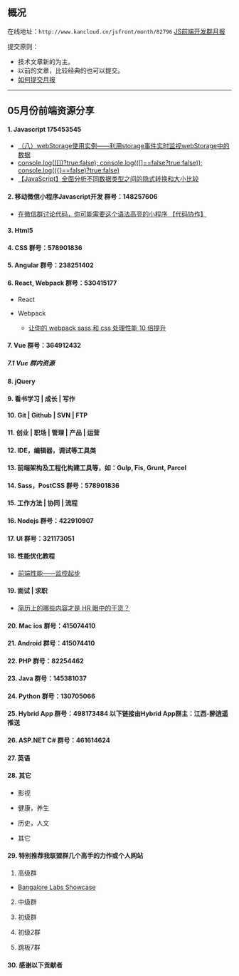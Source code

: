 ## 概况

在线地址：`http://www.kancloud.cn/jsfront/month/82796` [JS前端开发群月报](http://www.kancloud.cn/jsfront/month/82796)


提交原则：

- 技术文章新的为主。
- 以前的文章，比较经典的也可以提交。
- [如何提交月报](http://www.kancloud.cn/jsfront/month/227309)

---


## 05月份前端资源分享
#### 1. Javascript 175453545
- [（八）webStorage使用实例——利用storage事件实时监视webStorage中的数据](https://blog.csdn.net/lmb55/article/details/46740643)
- [console.log(([])?true:false); console.log(([]==false?true:false)); console.log(({}==false)?true:false)](http://www.cnblogs.com/hsp-blog/p/7400802.html)
- [【JavaScript】全面分析不同数据类型之间的隐式转换和大小比较](https://blog.csdn.net/w390058785/article/details/79957206)

#### 2. 移动微信小程序Javascript开发 群号：148257606
- [在微信群讨论代码，你可能需要这个语法高亮的小程序 【代码协作】](https://zhuanlan.zhihu.com/p/36203850)

#### 3. Html5

#### 4. CSS  群号：578901836

#### 5. Angular 群号：238251402

#### 6. React, Webpack 群号：530415177
- React
    

- Webpack

    - [让你的 webpack sass 和 css 处理性能 10 倍提升](https://zhuanlan.zhihu.com/p/35433168)



#### 7. Vue 群号：364912432

##### 7.1 Vue 群内资源

#### 8. jQuery

#### 9. 看书学习 | 成长 | 写作

#### 10. Git | Github | SVN | FTP

#### 11. 创业 | 职场 | 管理 | 产品 | 运营

#### 12. IDE，编辑器，调试等工具类

#### 13. 前端架构及工程化构建工具等，如：Gulp, Fis, Grunt, Parcel

#### 14. Sass，PostCSS  群号：578901836

#### 15. 工作方法 | 协同 | 流程

#### 16. Nodejs 群号：422910907

#### 17. UI 群号：321173051

#### 18. 性能优化教程
- [前端性能——监控起步](http://www.cnblogs.com/chuaWeb/p/PerformanceMonitoring.html)

#### 19. 面试 | 求职
- [简历上的哪些内容才是 HR 眼中的干货？](https://www.zhihu.com/question/39722495)

#### 20. Mac ios 群号：415074410

#### 21. Android 群号：415074410

#### 22. PHP 群号：82254462

#### 23. Java 群号：145381037

#### 24. Python 群号：130705066

#### 25. Hybrid App 群号：498173484 以下链接由Hybrid App群主：江西-醉逍遥推送

#### 26. ASP.NET C# 群号：461614624

#### 27. 英语

#### 28. 其它

- 影视


- 健康，养生


- 历史，人文


- 其它



#### 29. 特别推荐我联盟群几个高手的力作或个人网站

1. 高级群
- [Bangalore Labs Showcase](https://my.matterportvr.cn/show/?m=w1DsCxCN1Ch)

2. 中级群


3. 初级群

4. 初级2群


5. 跳板7群


#### 30. 感谢以下贡献者

